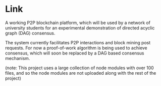 # Link

A working P2P blockchain platform, which will be used by a network of university students for an experimental demonstration of directed acyclic graph (DAG) consensus.

The system currently facilitates P2P interactions and block mining post requests. For now a proof-of-work algorithm is being used to achieve consensus, which will soon be replaced by a DAG based consensus mechanism.

(note: This project uses a large collection of node modules with over 100 files, and so the node modules are not uploaded along with the rest of the project)
